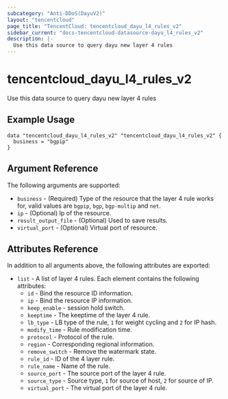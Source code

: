 ```yaml
---
subcategory: "Anti-DDoS(DayuV2)"
layout: "tencentcloud"
page_title: "TencentCloud: tencentcloud_dayu_l4_rules_v2"
sidebar_current: "docs-tencentcloud-datasource-dayu_l4_rules_v2"
description: |-
  Use this data source to query dayu new layer 4 rules
---
```


# tencentcloud_dayu_l4_rules_v2

Use this data source to query dayu new layer 4 rules

## Example Usage

```hcl
data "tencentcloud_dayu_l4_rules_v2" "tencentcloud_dayu_l4_rules_v2" {
  business = "bgpip"
}
```

## Argument Reference

The following arguments are supported:

* `business` - (Required) Type of the resource that the layer 4 rule works for, valid values are `bgpip`, `bgp`, `bgp-multip` and `net`.
* `ip` - (Optional) Ip of the resource.
* `result_output_file` - (Optional) Used to save results.
* `virtual_port` - (Optional) Virtual port of resource.

## Attributes Reference

In addition to all arguments above, the following attributes are exported:

* `list` - A list of layer 4 rules. Each element contains the following attributes:
  * `id` - Bind the resource ID information.
  * `ip` - Bind the resource IP information.
  * `keep_enable` - session hold switch.
  * `keeptime` - The keeptime of the layer 4 rule.
  * `lb_type` - LB type of the rule, `1` for weight cycling and `2` for IP hash.
  * `modify_time` - Rule modification time.
  * `protocol` - Protocol of the rule.
  * `region` - Corresponding regional information.
  * `remove_switch` - Remove the watermark state.
  * `rule_id` - ID of the 4 layer rule.
  * `rule_name` - Name of the rule.
  * `source_port` - The source port of the layer 4 rule.
  * `source_type` - Source type, `1` for source of host, `2` for source of IP.
  * `virtual_port` - The virtual port of the layer 4 rule.



